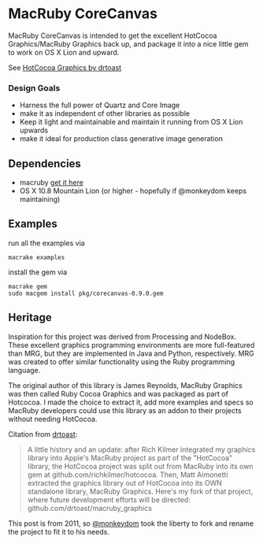 # MacRuby CoreCanvas

MacRuby CoreCanvas is intended to get the excellent HotCocoa Graphics/MacRuby Graphics back up, and package it into a nice little gem to work on OS X Lion and upward.

See [HotCocoa Graphics by drtoast](http://hcg.drtoast.com)

### Design Goals

- Harness the full power of Quartz and Core Image
- make it as independent of other libraries as possible
- Keep it light and maintainable and maintain it running from OS X Lion upwards
- make it ideal for production class generative image generation

## Dependencies

- macruby [get it here](http://macruby.org)
- OS X 10.8 Mountain Lion (or higher - hopefully if @monkeydom keeps maintaining)

## Examples
run all the examples via

	macrake examples

install the gem via

	macrake gem
	sudo macgem install pkg/corecanvas-0.9.0.gem
	
## Heritage
 
Inspiration for this project was derived from Processing and NodeBox.  These excellent graphics programming environments are more full-featured than MRG, but they are implemented in Java and Python, respectively.  MRG was created to offer similar functionality using the Ruby programming language.

The original author of this library is James Reynolds, MacRuby Graphics was then called Ruby Cocoa Graphics and was packaged as part of Hotcocoa. I made the choice to extract it, add more examples and specs so MacRuby developers could use this library as an addon to their projects without needing HotCocoa.

Citation from [drtoast](http://hcg.drtoast.com/standalone-library):
> A little history and an update: after Rich Kilmer integrated my graphics library into Apple's MacRuby project as part of the "HotCocoa" library, the HotCocoa project was split out from MacRuby into its own gem at github.com/richkilmer/hotcocoa. Then, Matt Aimonetti extracted the graphics library out of HotCocoa into its OWN standalone library, MacRuby Graphics. Here's my fork of that project, where future development efforts will be directed: github.com/drtoast/macruby_graphics

This post is from 2011, so [@monkeydom](http://twitter.com/monkeydom) took the liberty to fork and rename the project to fit it to his needs.

